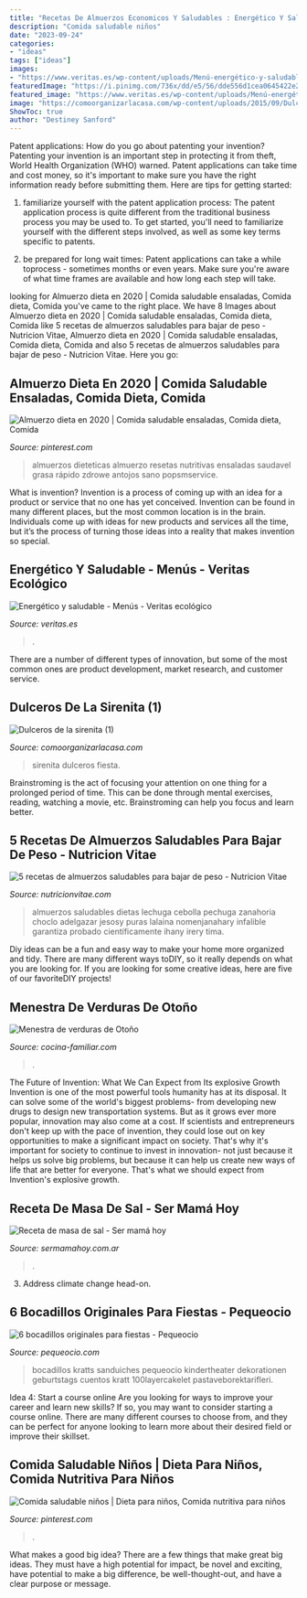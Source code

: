 ```yaml
---
title: "Recetas De Almuerzos Economicos Y Saludables : Energético Y Saludable"
description: "Comida saludable niños"
date: "2023-09-24"
categories:
- "ideas"
tags: ["ideas"]
images:
- "https://www.veritas.es/wp-content/uploads/Menú-energético-y-saludable.jpg"
featuredImage: "https://i.pinimg.com/736x/dd/e5/56/dde556d1cea0645422e24ff8aaae820b.jpg"
featured_image: "https://www.veritas.es/wp-content/uploads/Menú-energético-y-saludable.jpg"
image: "https://comoorganizarlacasa.com/wp-content/uploads/2015/09/Dulceros-de-la-sirenita-1.jpg"
ShowToc: true
author: "Destiney Sanford"
---
```



Patent applications: How do you go about patenting your invention?
Patenting your invention is an important step in protecting it from theft, World Health Organization (WHO) warned. Patent applications can take time and cost money, so it's important to make sure you have the right information ready before submitting them. Here are tips for getting started:
1. familiarize yourself with the patent application process: The patent application process is quite different from the traditional business process you may be used to. To get started, you'll need to familiarize yourself with the different steps involved, as well as some key terms specific to patents.



2. be prepared for long wait times: Patent applications can take a while toprocess - sometimes months or even years. Make sure you're aware of what time frames are available and how long each step will take.



	

		
looking for Almuerzo dieta en 2020 | Comida saludable ensaladas, Comida dieta, Comida you've came to the right place. We have 8 Images about Almuerzo dieta en 2020 | Comida saludable ensaladas, Comida dieta, Comida like 5 recetas de almuerzos saludables para bajar de peso - Nutricion Vitae, Almuerzo dieta en 2020 | Comida saludable ensaladas, Comida dieta, Comida and also 5 recetas de almuerzos saludables para bajar de peso - Nutricion Vitae. Here you go:
		
    
## Almuerzo Dieta En 2020 | Comida Saludable Ensaladas, Comida Dieta, Comida

<img loading=lazy src="https://i.pinimg.com/736x/dd/e5/56/dde556d1cea0645422e24ff8aaae820b.jpg" onerror="this.onerror=null;this.src='https://tse1.mm.bing.net/th?id=OIP.xoeqiP8B6hstkXWQEGrmuQHaJ4&amp;pid=15.1';" alt="Almuerzo dieta en 2020 | Comida saludable ensaladas, Comida dieta, Comida">

_Source: pinterest.com_

>almuerzos dieteticas almuerzo resetas nutritivas ensaladas saudavel grasa rápido zdrowe antojos sano popsmservice. 

	

What is invention?
Invention is a process of coming up with an idea for a product or service that no one has yet conceived. Invention can be found in many different places, but the most common location is in the brain. Individuals come up with ideas for new products and services all the time, but it’s the process of turning those ideas into a reality that makes invention so special.

    
## Energético Y Saludable - Menús - Veritas Ecológico

<img loading=lazy src="https://www.veritas.es/wp-content/uploads/Menú-energético-y-saludable.jpg" onerror="this.onerror=null;this.src='https://tse3.mm.bing.net/th?id=OIP.zkDezqCKcSYu2obDIJT7LQHaFP&amp;pid=15.1';" alt="Energético y saludable - Menús - Veritas ecológico">

_Source: veritas.es_

>. 

	

There are a number of different types of innovation, but some of the most common ones are product development, market research, and customer service.

    
## Dulceros De La Sirenita (1)

<img loading=lazy src="https://comoorganizarlacasa.com/wp-content/uploads/2015/09/Dulceros-de-la-sirenita-1.jpg" onerror="this.onerror=null;this.src='https://tse3.mm.bing.net/th?id=OIP.kNN9j_HoZ-vmUwIyH5KZiwHaF4&amp;pid=15.1';" alt="Dulceros de la sirenita (1)">

_Source: comoorganizarlacasa.com_

>sirenita dulceros fiesta. 

	

Brainstroming is the act of focusing your attention on one thing for a prolonged period of time. This can be done through mental exercises, reading, watching a movie, etc. Brainstroming can help you focus and learn better.

    
## 5 Recetas De Almuerzos Saludables Para Bajar De Peso - Nutricion Vitae

<img loading=lazy src="https://nutricionvitae.com/wp-content/uploads/2021/01/almuerzos.jpg" onerror="this.onerror=null;this.src='https://tse4.mm.bing.net/th?id=OIP.DggVuaeeuHzpDuowHuZMogHaHZ&amp;pid=15.1';" alt="5 recetas de almuerzos saludables para bajar de peso - Nutricion Vitae">

_Source: nutricionvitae.com_

>almuerzos saludables dietas lechuga cebolla pechuga zanahoria choclo adelgazar jesosy puras lalaina nomenjanahary infalible garantiza probado científicamente ihany irery tima. 

	

Diy ideas can be a fun and easy way to make your home more organized and tidy. There are many different ways toDIY, so it really depends on what you are looking for. If you are looking for some creative ideas, here are five of our favoriteDIY projects!

    
## Menestra De Verduras De Otoño

<img loading=lazy src="https://cdn1.cocina-familiar.com/recetas/menestra-de-verduras-de-otono.JPG" onerror="this.onerror=null;this.src='https://tse3.mm.bing.net/th?id=OIP.durNqp6BXF81io5Mt-p9rwHaE7&amp;pid=15.1';" alt="Menestra de verduras de Otoño">

_Source: cocina-familiar.com_

>. 

	

The Future of Invention: What We Can Expect from Its explosive Growth
Invention is one of the most powerful tools humanity has at its disposal. It can solve some of the world's biggest problems- from developing new drugs to design new transportation systems. But as it grows ever more popular, innovation may also come at a cost. If scientists and entrepreneurs don't keep up with the pace of invention, they could lose out on key opportunities to make a significant impact on society.
That's why it's important for society to continue to invest in innovation- not just because it helps us solve big problems, but because it can help us create new ways of life that are better for everyone. That's what we should expect from Invention's explosive growth.

    
## Receta De Masa De Sal - Ser Mamá Hoy

<img loading=lazy src="https://sermamahoy.com.ar/wp-content/uploads/2020/04/masa-de-sal-receta-mo-toxica.jpg" onerror="this.onerror=null;this.src='https://tse4.mm.bing.net/th?id=OIP.tdGK-xlcqudooyajWc4gLwHaE6&amp;pid=15.1';" alt="Receta de masa de sal - Ser mamá hoy">

_Source: sermamahoy.com.ar_

>. 

	

3. Address climate change head-on. 

    
## 6 Bocadillos Originales Para Fiestas - Pequeocio

<img loading=lazy src="https://www.pequeocio.com/wp-content/uploads/2016/03/sandwiches-fiestas-4-600x773.jpg" onerror="this.onerror=null;this.src='https://tse3.mm.bing.net/th?id=OIP.jsB696Un672hpIPOdVcoCgHaJi&amp;pid=15.1';" alt="6 bocadillos originales para fiestas - Pequeocio">

_Source: pequeocio.com_

>bocadillos kratts sanduiches pequeocio kindertheater dekorationen geburtstags cuentos kratt 100layercakelet pastaveborektarifleri. 

	

Idea 4: Start a course online
Are you looking for ways to improve your career and learn new skills? If so, you may want to consider starting a course online. There are many different courses to choose from, and they can be perfect for anyone looking to learn more about their desired field or improve their skillset.

    
## Comida Saludable Niños | Dieta Para Niños, Comida Nutritiva Para Niños

<img loading=lazy src="https://i.pinimg.com/736x/58/3d/75/583d753cc02353cdd1c70808e12801f8--ideas-para-baby-meals.jpg" onerror="this.onerror=null;this.src='https://tse2.mm.bing.net/th?id=OIP.duVhVT3QZFP3ECDDqwB9BwHaHa&amp;pid=15.1';" alt="Comida saludable niños | Dieta para niños, Comida nutritiva para niños">

_Source: pinterest.com_

>. 

	

What makes a good big idea?
There are a few things that make great big ideas. They must have a high potential for impact, be novel and exciting, have potential to make a big difference, be well-thought-out, and have a clear purpose or message.

